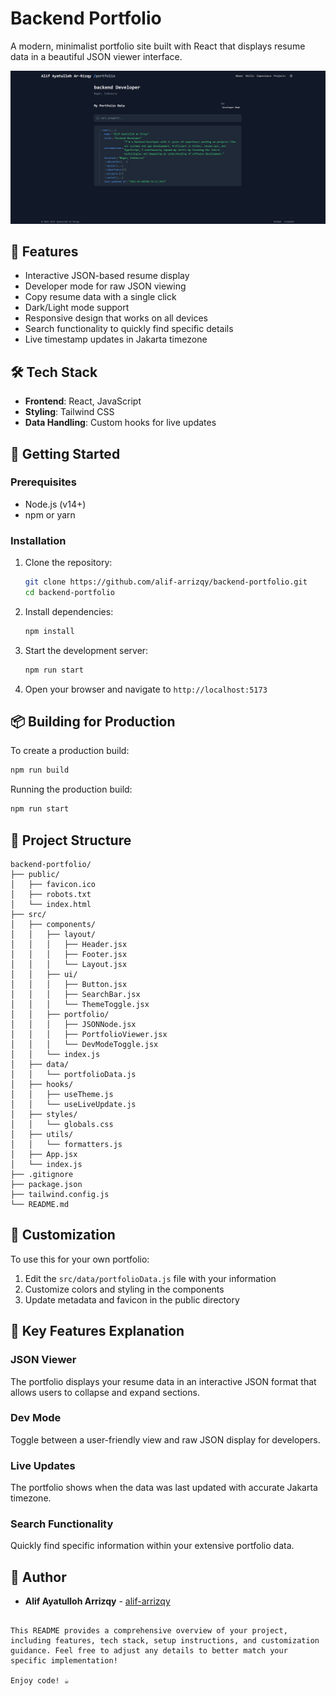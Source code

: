 # Backend Portfolio

A modern, minimalist portfolio site built with React that displays resume data in a beautiful JSON viewer interface.

![Portfolio Preview](./src/assets/preview.png)

## 🌟 Features

- Interactive JSON-based resume display
- Developer mode for raw JSON viewing
- Copy resume data with a single click
- Dark/Light mode support
- Responsive design that works on all devices
- Search functionality to quickly find specific details
- Live timestamp updates in Jakarta timezone

## 🛠️ Tech Stack

- **Frontend**: React, JavaScript
- **Styling**: Tailwind CSS
- **Data Handling**: Custom hooks for live updates

## 🚀 Getting Started

### Prerequisites

- Node.js (v14+)
- npm or yarn

### Installation

1. Clone the repository:

   ```bash
   git clone https://github.com/alif-arrizqy/backend-portfolio.git
   cd backend-portfolio
   ```

2. Install dependencies:

   ```bash
   npm install
   ```

3. Start the development server:

   ```bash
   npm run start
   ```

4. Open your browser and navigate to `http://localhost:5173`

## 📦 Building for Production

To create a production build:

```bash
npm run build
```

Running the production build:

```bash
npm run start
```

## 📂 Project Structure

```
backend-portfolio/
├── public/
│   ├── favicon.ico
│   ├── robots.txt
│   └── index.html
├── src/
│   ├── components/
│   │   ├── layout/
│   │   │   ├── Header.jsx
│   │   │   ├── Footer.jsx
│   │   │   └── Layout.jsx
│   │   ├── ui/
│   │   │   ├── Button.jsx
│   │   │   ├── SearchBar.jsx
│   │   │   └── ThemeToggle.jsx
│   │   ├── portfolio/
│   │   │   ├── JSONNode.jsx
│   │   │   ├── PortfolioViewer.jsx
│   │   │   └── DevModeToggle.jsx
│   │   └── index.js
│   ├── data/
│   │   └── portfolioData.js
│   ├── hooks/
│   │   ├── useTheme.js
│   │   └── useLiveUpdate.js
│   ├── styles/
│   │   └── globals.css
│   ├── utils/
│   │   └── formatters.js
│   ├── App.jsx
│   └── index.js
├── .gitignore
├── package.json
├── tailwind.config.js
└── README.md
```

## 🧪 Customization

To use this for your own portfolio:

1. Edit the `src/data/portfolioData.js` file with your information
2. Customize colors and styling in the components
3. Update metadata and favicon in the public directory

## 🔧 Key Features Explanation

### JSON Viewer
The portfolio displays your resume data in an interactive JSON format that allows users to collapse and expand sections.

### Dev Mode
Toggle between a user-friendly view and raw JSON display for developers.

### Live Updates
The portfolio shows when the data was last updated with accurate Jakarta timezone.

### Search Functionality
Quickly find specific information within your extensive portfolio data.

## 👤 Author

- **Alif Ayatulloh Arrizqy** - [alif-arrizqy](https://github.com/alif-arrizqy)
```

This README provides a comprehensive overview of your project, including features, tech stack, setup instructions, and customization guidance. Feel free to adjust any details to better match your specific implementation!

Enjoy code! ☕